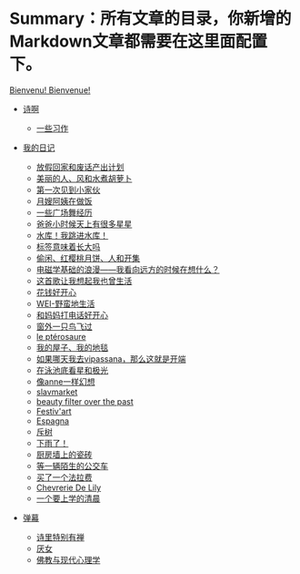 # Summary：所有文章的目录，你新增的 Markdown文章都需要在这里面配置下。
<!--
mdbook build
 -->

<!--
git init
git add .
git commit -m "init"

git remote add origin https://github.com/yangruoxuan0516/MeaQualia.git
git branch -M main
git push -u origin main

git config --global http.sslBackend "openssl"
git push -u origin main --force
 -->

[Bienvenu! Bienvenue!](./README.md)
<!-- - [InterSem](./interSem/final_quiz.md) -->
- [诗啊](./poem/0.md)
    - [一些习作](./poem/mypoem.md)
    <!-- - [一个教程](./poem/poemGuideline.md)
       - [Part1](./poem/poemPart1.md) -->
- [我的日记](./diary/0.md)
    - [放假回家和废话产出计划](./diary/放假回家和废话产出计划.md)
    - [美丽的人、风和水煮胡萝卜](./diary/美丽的人、风和水煮胡萝卜.md)
    - [第一次见到小家伙](./diary/第一次见到小家伙.md)
    - [月嫂阿姨在做饭](./diary/月嫂阿姨在做饭.md)
    - [一些广场舞经历](./diary/一些广场舞经历.md)
    - [爸爸小时候天上有很多星星](./diary/爸爸小时候天上有很多星星.md)
    - [水库！我跳进水库！](./diary/水库！我跳进水库！.md)
    <!-- - [一些可以跨越时间的关系](./diary/一些可以跨越时间的关系.md) -->
    - [标签意味着长大吗](./diary/标签意味着长大吗.md)
    <!-- - [非常非常非常难过](./diary/非常非常非常难过.md) -->
    - [偷闲、红樱桃月饼、人和开集](./diary/偷闲、红樱桃月饼、人和开集.md)
    - [电磁学基础的浪漫——我看向远方的时候在想什么？](./diary/电磁学基础的浪漫——我看向远方的时候在想什么？.md)
    - [这首歌让我想起我也曾生活](./diary/这首歌让我想起我也曾生活.md)
    - [花钱好开心](./diary/花钱好开心.md)
    - [WEI-野蛮地生活](./diary/WEI-野蛮地生活.md)
    - [和妈妈打电话好开心](./diary/和妈妈打电话好开心.md)
    <!-- - [什么戏剧旅行、什么戏剧盲盒、什么戏剧生活](./diary/什么戏剧旅行、什么戏剧盲盒、什么戏剧生活.md) -->
    <!-- - [活着干嘛](./diary/活着干嘛.md) -->
    - [窗外一只鸟飞过](./diary/窗外一只鸟飞过.md)
    - [le ptérosaure](./diary/M.BouhierEtLePterosaure.md)
    - [我的屋子、我的地毯](./diary/我的屋子、我的地毯.md)
    <!-- - [在法国剁手pdd](./diary/在法国剁手pdd.md) -->
    - [如果哪天我去vipassana，那么这就是开端](./diary/如果哪天我去vipassana，那么这就是开端.md)
    <!-- - [parrainage TODO](./diary/parrainage.md) -->
    <!-- - [Village Français](./diary/villagefrançais.md) -->
    - [在泳池底看星和极光](./diary/在泳池底看星和极光.md)
    - [像anne一样幻想](./diary/像anne一样幻想.md)
    - [slavmarket](./diary/slavmarket.md)
    - [beauty filter over the past](./diary/beautyfilteroverthepast.md)
    <!-- - [to live by the heart shape bay and oldest trees of california](./diary/tolivebytheheartshapebayandoldesttreesofcalifornia.md) -->
    <!-- - [rdv avec joris](./diary/rdvavecjoris.md) -->
    - [Festiv'art](./diary/Festivart.md)
    - [Espagna](./diary/espagna.md)
    - [斥树](./diary/斥树.md)
    - [下雨了！](./diary/下雨了！.md)
    - [厨房墙上的瓷砖](./diary/厨房墙上的瓷砖.md)
    - [等一辆陌生的公交车](./diary/等一辆陌生的公交车.md)
    - [买了一个法拉费](./diary/买了一个法拉费.md)
    - [Chevrerie De Lily](./diary/chevrerieDeLily.md)
    - [一个要上学的清晨](./diary/一个要上学的清晨.md)



- [弹幕](./commentaire/0.md)
    - [诗里特别有禅](./commentaire/sltbyc.md)
    - [厌女](./commentaire/yn.md)
    - [佛教与现代心理学](./commentaire/fjyxdxlx.md)
